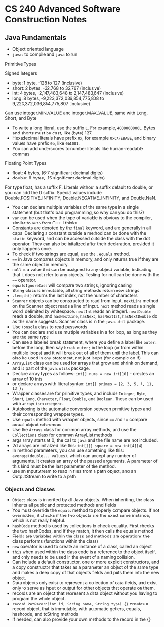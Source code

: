 # CS 240 Advanced Software Construction Notes

## Java Fundamentals

- Object oriented language
- `javac` to compile and `java` to run

Primitive Types

Signed Integers

- byte: 1 byte, -128 to 127 (inclusive)
- short: 2 bytes, -32,768 to 32,767 (inclusive)
- int: 4 bytes, -2,147,483,648 to 2,147,483,647 (inclusive)
- long: 8 bytes, -9,223,372,036,854,775,808 to 9,223,372,036,854,775,807 (inclusive)

Can use Integer.MIN_VALUE and Integer.MAX_VALUE, same with Long, Short, and Byte

- To write a long literal, use the suffix `L`. For example, `4000000000L`. Bytes and shorts must be cast, like (byte) 127.
- Hexadecimal literals have prefix `0x`, for example `0xCAFEBABE`, and binary values have prefix `0b`, like `0b1001`.
- You can add underscores to number literals like human-readable commas

Floating Point Types

- float: 4 bytes, (6-7 significant decimal digits)
- double: 8 bytes, (15 significant decimal digits)

For type float, has a suffix F. Literals without a suffix default to double, or you can add the D suffix.
Special values include Double.POSITIVE_INFINITY, Double.NEGATIVE_INFINITY, and Double.NaN.

- You can declare multiple variables of the same type in a single statement (but that's bad programming, so why can you do this?)
- `var` can be used when the type of variable is obvious to the compiler, similar to `auto` from C++ I thinks.
- Constants are denoted by the `final` keyword, and are generally in all caps. Declaring a constant outside a method can be done with the `static` keyword, and can be accessed outside the class with the dot operator. They can also be initalized after their declaration, provided it only happens once.
- To check if two strings are equal, use the `.equals` method.
- `==` in Java compares objects in memory, and only returns true if they are the same object in memory.
- `null` is a value that can be assigned to any object variable, indicating that it does not refer to any objects. Testing for null can be done with the `==` operator.
- `equalsIgnoreCase` will compare two strings, ignoring casing
- String class is immutable, all string methods return new strings
- `.length()` returns the last index, not the number of characters
- `Scanner` objects can be constructed to read from input. `nextLine` method on the Scanner object reads a line of input. `next` method reads a single word, delimited by whitespace. `nextInt` reads an integerl. `nextDouble` reads a double, and `hasNextLine`, `hasNext`, `hasNextInt`, `hasNextDouble` do as the name suggests. Scanner class is in the `java.util` package.
- Use `Console` class to read passwords
- You can declare and use multiple variables in a for loop, as long as they are the same type
- Can use a labeled break statement, where you define a label like `outer:` before the loop, then say `break outer;` in the loop (or from within multiple loops) and it will break out of all of them until the label. This can also be used in any statement, not just loops (for example an if).
- `ArrayList` class can be used for arrays that grow and shrink on demand, and is part of the `java.utils` package.
- Declare array types as follows: `int[] nums = new int[10]` - creates an array of 10 ints
- or declare arrays with literal syntax: `int[] primes = {2, 3, 5, 7, 11, 13 };`
- Wrapper classes are for primitive types, and include `Integer`, `Byte`, `Short`, `Long`, `Character`, `Float`, `Double`, and `Boolean`. These can be used with `ArrayList<Integer>`.
- Autoboxing is the automatic conversion between primitive types and their corresponding wrapper types.
- Use `equals` method with wrapper objects, since `==` and `!=` compare actual object references
- Use the `Arrays` class for common array methods, and use the `Collections` class for common ArrayList methods
- args array starts at 0, the call to `java` and the file name are not included.
- 2d arrays are initialzed like this: `int[][] square = new int[4][4]`
- In method parameters, you can use something like this: `average(double... values)`, which can accept any number of arguments. It creates an array of the passed arguments. A parameter of this kind must be the last parameter of the method.
- use an InputStream to read in files from a path object, and an OutputStream to write to a path

### Objects and Classes

- `Object` class is inherited by all Java objects. When inheriting, the class inherits all public and protected methods and fields
- You must override the `equals` method to properly compare objects. If not overridden, it checks if the two objects are the exact same instance, which is not really helpful.
- `hashCode` method is used by collections to check equality. First checks the two hashCodes, and if they match, it then calls the equals method
- Fields are variables within the class and methods are operations the class performs (functions within the class)
- `new` operator is used to create an instance of a class, called an object
- `this` when used within the class code is a reference to the object itself, and only needs to be used in the event of a naming collision.
- Can include a default constructor, one or more explicit constructors, and a copy constructor that takes as a parameter an object of the same type and makes a deep copy of that objects fields and puts them into the new object.
- Data objects only exist to represent a collection of data fields, and exist only to serve as input or output for other objects that operate on them.
- records are an object that represent a data object without you having to program the whole object.
- `record PetRecord(int id, String name, String type) {}` creates a record object, that is immutable, with automatic getters, equals, hashcode, and toString methods
- If needed, can also provide your own methods to the record in the {}